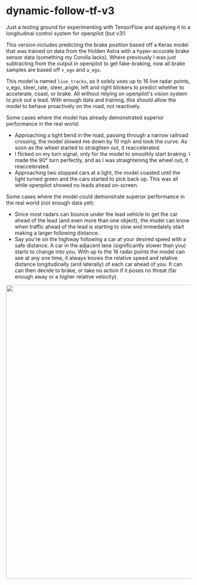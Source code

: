# dynamic-follow-tf-v3

Just a testing ground for experimenting with TensorFlow and applying it to a longitudinal control system for openpilot (but v3!)

This version includes predicting the brake position based off a Keras model that was trained on data from the Holden Astra with a hyper-accurate brake sensor data (something my Corolla lacks). Where previously I was just subtracting from the output in openpilot to get fake-braking, now all brake samples are based off `v_ego` and `a_ego`.

This model is named `live_tracks`, as it solely uses up to 16 live radar points, v_ego, steer_rate, steer_angle, left and right blinkers to predict whether to accelerate, coast, or brake. All without relying on openpilot's vision system to pick out a lead. With enough data and training, this should allow the model to behave proactively on the road, not reactively.

Some cases where the model has already demonstrated superior performance in the real world:

- Approaching a tight bend in the road, passing through a narrow railroad crossing, the model slowed me down by 10 mph and took the curve. As soon as the wheel started to straighten out, it reaccelerated.
- I flicked on my turn signal, only for the model to smoothly start braking. I made the 90° turn perfectly, and as I was straightening the wheel out, it reaccelerated.
- Approaching two stopped cars at a light, the model coasted until the light turned green and the cars started to pick back up. This was all while openpilot showed no leads ahead on-screen.

Some cases where the model could demonstrate superior performance in the real world (not enough data yet):

- Since most radars can bounce under the lead vehicle to get the car ahead of the lead (and even more than one object), the model can know when traffic ahead of the lead is starting to slow and immedately start making a larger following distance.
- Say you're on the highway following a car at your desired speed with a safe distance. A car in the adjacent lane (significantly slower than you) starts to change into you. With up to the 16 radar points the model can see at any one time, it always knows the relative speed and relative distance longitudinally (and laterally) of each car ahead of you. It can can then decide to brake, or take no action if it poses no threat (far enough away or a higher relative velocity).

<img src="left_turn.gif?raw=true" width="800">
